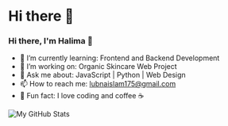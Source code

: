 # Hi there 👋

### Hi there, I'm Halima 👋

- 🌱 I’m currently learning: Frontend and Backend Development
- 🔭 I’m working on: Organic Skincare Web Project
- 💬 Ask me about: JavaScript | Python | Web Design
- 📫 How to reach me: lubnaislam175@gmail.com
- 🧠 Fun fact: I love coding and coffee ☕

![My GitHub Stats](https://github-readme-stats.vercel.app/api?username=Halima-Akther&show_icons=true&theme=tokyonight)

